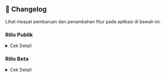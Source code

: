 ## 📜 **Changelog**

Lihat riwayat pembaruan dan penambahan fitur pada aplikasi di bawah ini.

### Rilis Publik
<details>
  
  <summary>Cek Detail</summary>
<br/>
<details>
  <summary><strong>Versi 2.7.0 (Terbaru)</strong></summary>
  <ul>
    <li>Ekstensi offline-first ke semua tabel jadwal & Partangiangan.</li>
    <li>Konsistensi jadwal & cache offline untuk tabel.</li>
    <li>Jadwal Mingguan & Sermon Parhalado: Dukungan cache instan dan update latar belakang</li>
    <li>Info Banner Partangiangan render cache sinkron lebih awal</li>
    <li>Jadwal Ibadah & Jadwal PA/PHD: Caching offline (ambil instan dari Manajemen lalu update di latar belakang)</li>
    <li>fallback offline pakai cache</li>
    <li>Konversi widget jadwal untuk manajemen cache & pembaharuan instan</li>
    <li>Halaman Home & Jadwal: Pemanggilan diperbarui</li>
    <li>Perubahan konstruktor Jadwal Ibadah bersifat breaking minor</li>
    <li>Masa kedaluwarsa cache jadwal: 7 hari</li>
  </ul>
</details>

<details>
  <summary>Versi 2.5.1</summary>
  <ul>
    <li>Perbaikan lag pada saat kali pertama install aplikasi</li>
    <li>Perbaikan postingan blog yang menampilkan simbol-simbol</li>
    <li>blokir kode iklan web pada tampilan postingan android</li>
    <li>perbaikan fitur stiker teks berjalan</li>
    <li>perubahan indikator offline</li>
    <li>Perubahan struktur penampil stiker teks berjalan</li>
  </ul>
</details>

<details>
  <summary>Versi 2.4.17</summary>
  <ul>
    <li>Perbaikan pengolahan cache yang menyebabkan aplikasi terhenti tiba-tiba</li>
    <li>Peningkatan peforma</li>
    <li>Penyegaran banner informasi</li>
    <li>Penambahan banner untuk keterangan halaman</li>
    <li>Penambahan Stiker informasi teks berjalan dibawah header</li>
    <li>Optimasi pengolahan cache</li>
    <li>Perbaikan beberapa bug</li>
    <li>Pengolahan Stiker dan Banner informasi untuk Admin</li>
    <li>Monitor crash pada user</li>
    <li>Optimasi pengolahan tim untuk jenis devisi</li>
    <li>Optimasi pengolahan pembaca PDF bawaan dan webview</li>
  </ul>
</details>
<details>
  <summary>Versi 2.4.11</summary>
  <ul>
    <li>Peningkatan keamanan dan logging</li>
    <li>Optimasi kinerja aplikasi</li>
    <li>Penambahan fitur layar tetap menyala saat membaca warta di pengaturan</li>
    <li>Penambahan penampil PDF webview di pengaturan aplikasi</li>
    <li>Penyederhanaan tampilan</li>
    <li>Penjadwalan notifikasi (untuk Admin)</li>
    <li>Optimasi pengelolaan tim dan kategori tim</li>
    <li>Peningkatan stabilitas</li>
    <li>Perubahan UI halaman warta-acara</li>
    <li>Perbaikan widget team yang tiba-tiba berpindah acak</li>
    <li>Cache hanya pada alur internal untuk keamanan</li>
  </ul>
</details>
<details>
  <summary>versi 2.4.10</summary>
  <ul>
    <li>Tambah guard ekstra agar tidak ada akses ke controller sebelum siap saat frame awal</li>
    <li>Optimasi pembaca pdf lokal</li>
    <li>Penambahan fitur membuka pdf secara eksternal</li>
    <li>Redesain halaman warta acara</li>
    <li>Otomasi ikon warta acara sesuai jenis file</li>
    <li>Validasi url pdf untuk webview</li>
    <li>Memisahkan cache domain ke box khusus</li>
    <li>Menambah migrasi ringan</li>
    <li>Perbaikan beberapa bug</li>
  </ul>
</details>
<details>
  <summary>versi 2.4.1 - 2.4.9</summary>
  <ul>
    <li>Redesign UI Pengaturan</li>
    <li>Otomasi Penghapus cache lebih dari 2 minggu</li>
    <li>Perbaikan beberapa bug dan crash</li>
    <li>Konfigurasi Ulang Team agar konsisten</li>
    <li>Hindari rebuild team jika sudah di kunci oleh Admin</li>
    <li>Perbaikan kategori team yang tiba-tiba hilang</li>
    <li>Penambahan opsi check box untuk tim (admin)</li>
    <li>Redesain pengaturan tim di admin dashboard</li>
    <li>Ganti pemanggilan API usang</li>
    <li>Penghapusan pencatatan log yang tidak diperlukan</li>
    <li>Konsistensi cache untuk semua halaman</li>
    <li>Optimasi pengkompres data untuk sinkronisasi latar belakang</li>
    <li>Redesign indikator offline</li>
    <li>Otomatisasi pengiriman informassi crash pada user</li>
    <li>Perbaikan strukrur penyimpanan tim</li>
  </ul>
</details>
<details>
  <summary>versi 2.2.2 - versi 2.4.0</summary>
  <ul>
    <li>Integrasi dropbox dan google drive untuk penyimpanan online</li>
    <li>Perubahan metode pengambilan postingan</li>
    <li>Fitur edit post khusus mobile</li>
    <li>Fitur pendeteksi perubahan postingan</li>
    <li>Redesign Sidebar Global dan Admin dashboard</li>
    <li>Pemecahan beberapa file menjadi bagian-bagian kecil</li>
    <li>Penguraian kinerja berat menjadi beberapa tahap</li>
    <li>Mengurangi definisi animasi untuk mengurangi beban GPU/CPU</li>
    <li>optimasi cache, pembersihan PDF, Remote Config fetch, dan priming data awal</li>
  </ul>
</details>
<details>
  <summary>versi 2.2.1</summary>
  <ul>
    <li>Integrasi crashlytic untuk non-fatal crash</li>
    <li></li>
    <li></li>
    <li></li>
    <li></li>
    <li></li>
    <li></li>
    <li></li>
    <li></li>
  </ul>
</details>
<details>
  <summary>versi 2.2.0</summary>
  <ul>
    <li>Perubahan struktur metode implementasi Admin</li>
    <li>Sleksi User (untuk Admin)</li>
    <li>Penambahan role contributor untuk admin</li>
    <li>Redesign Profil Admin</li>
    <li>Peningkatan keamanan admin</li>
    <li>integrasi keamanan google admin</li>
  </ul>
</details>
<details>
  <summary>Versi 2.1.0 - 19 Agustus 2025</summary>
  <ul>
    <li>Perubahan arsitektur pengiriman notifikasi</li>
    <li>Penjadwalan notifikasi</li>
    <li>Optimasi dan konsistensi cache setiap halaman</li>
    <li>Menambahkan kompibilitas edge-to-edge</li>
    <li>mengganti depedensi usang</li>
    <li>perbaikan bug</li>
    <li>Perubahan struktur header</li>
    <li>Menghapus entri cache korup saat gagal dekompresi</li>
    <li>Redesign layar login</li>
    <li>Perbaikan izin FCM</li>
    <li>Integrasi dengan Github action</li>
  </ul>
</details>
<details>
<summary>Versi 1.0.58 - 17 Agustus 2025</summary>
<ul>
<li>Perbaikan force close pada versi 1.0.57</li>
<li>Perbaikan fitur pencarian pada halaman blog</li>
<li>Optimasi Edge-to-edge</li>
<li>Penghapusan metode usang</li>
<li>Perbaikan bug</li>
</ul>
</details>
<details>
<summary>Versi 1.0.57 - 15 Agustus 2025</summary>
<ul>
<li>Perbaikan tombol "kembali ke atas"</li>
<li>Perubahan halaman Tentang aplikasi</li>
<li>Desain ulang header Aplikasi</li>
<li>Perbaikan beberapa bug</li>
<li>Pengoptimalan kode aplikasi</li>
<li>Penanganan Admin dashboard</li>
<li>Penambahan fitur ubah password untuk Admin</li>
<li>Penambahan fitur sinkronisasi Google untuk Admin</li>
</ul>
</details>
<details>
<summary>Versi 1.0.56 - 07 Agustus 2025</summary>
<ul>
<li>Perbaikan bug dan peningkatan performa</li>
<li>Penambahan metode scrap PDF dari web dan GDrive</li>
<li>Perubahan UI Blog</li>
<li>Penambahan Fitur Postingan Unggulan</li>
<li>Optimasi pembuka PDF</li>
<li>Optimasi metode unduh PDF</li>
<li>Perbaikan Cache Info Partangiangan</li>
<li>Perbaikan beberapa bug</li>
</ul>
</details>

<details>
<summary>Versi 1.0.55 - 02 Agustus 2025</summary>
<ul>
<li>Perbaikan bug dan peningkatan performa</li>
<li>Penambahan kemampuan memuat gambar pada notifikasi</li>
<li>Pengoptimalan metode cache</li>
<li>Penambahan Jadwal Partangiangan Weyk</li>
<li>Penghapusan sisi samping Penampil PDF</li>
<li>Pengoptimalan Pembacaan PDF</li>
<li>Meringankan halaman utama aplikasi</li>
<li>Penambahan keamanan AppCheck</li>
<li>Perbaikan Bug</li>
<li>Perbaikan tombol aksi notifikasi</li>
<li>Pembaharuan bahasa pendukung</li>
</ul>
</details>

<details>
<summary>Versi 1.0.50 - 20 Juni 2025</summary>
<ul>
<li>Perbaikan bug dan peningkatan performa</li>
<li>Perbaikan edge-to-edge</li>
<li>Integrasi Play Integrity</li>
<li>dan banyak lagi</li>
</ul>
</details>

<details>
<summary>Versi 1.0.43 - 28 April 2025</summary>
<ul>
<li>Fetch Warta Acara dengan Metode Baru mengikuti struktur web</li>
<li>Penambahan Sistem notifikasi dengan fitur Tombol</li>
<li>Perbaikan direct sistem notifikasi</li>
<li>Perbagian Bug</li>
<li>Penyimpanan Dokumen tersendiri</li>
<li>Pengoptimalan Pembuka Pdf</li>
</ul>
</details>

<details>
<summary>Versi 1.0.37 - 1.0.38</summary>
<ul>
<li>Perbaikan Fug</li>
<li>Perbaikan cache lokal</li>
<li>Perbaikan snkronasi Jadwal</li>
<li>Penambahan metode refresh di halaman warta</li>
<li>Fitur Pengurutan kategori team</li>
<li>Perbaikan logika halaman info huria</li>
<li>Fitur Perbaikan sinkronasi Jadwal dan Team dengan firebase</li>
</ul>
</details>

<details>
<summary>Versi 1.0.36 - 1.0.37</summary>
<ul>
<li>Perbaikan Bug</li>
<li>Memperbaiki fitur cache</li>
<li>Menutup akses pendaftaran user</li>
<li>Sinkronasi data team dengan firebase</li>
</ul>
</details>

<details>
<summary>Versi 1.0.35 - 1.0.36</summary>
<ul>
<li>Perbaikan bug</li>
<li>Migrasi penyimpanan dari hive ke hive_ce</li>
<li>Perbaikan Halaman Dokumen</li>
<li>Integrasi Dokumen di Halaman Dokumen Dengan ImageKit</li>
<li>Menetapkan sidebar hanya untuk warta-acara</li>
<li>Memperbaiki gambar terbalik pada sidebar</li>
</ul>
</details>

<details>
<summary>Versi 1.0.34 - 1.0.35</summary>
<ul>
<li>Perbaikan bug</li>
<li>Integrasi ImageKit sebagai media utama penyimpanan file</li>
<li>Perbaikan fitur Analystik</li>
<li>Perbaikan integrasi firebase</li>
</ul>
</details>

<details>
<summary>Versi 1.0.30 - 1.0.34</summary>
<ul>
<li>Meningkatkan stabilitas</li>
<li>Mengubah metode fetch dokumen dan warta hanya oleh admin</li>
<li>Pembaharuan otomatis dokumen</li>
<li>Perbaikan bug</li>
<li>Penambahan fitur agara dapat di akses dalam mode offline</li>
<li>Sinkronasi otomatis jika koneksi terdeteksi</li>
<li>Menambah perijinan perangkat agar dapat mengunduh warta atau dokumen.</li>
<li>Perbaikan halaman blog untuk mengambil dari web.</li>
<li>Merapikan detail isi post pada blog.</li>
<li>Menambahkan Imagekit sebagai penyimpanan online.</li>
<li>Penambahan database warta untuk menangkap dari web</li>
<li>Memperbaiki metode dokumen</li>
<li>Filter postingan yang di tangkap dari web pada data dokumen.</li>
</ul>
</details>

<details>
<summary>Versi 1.0.30 - 1.0.35</summary>
<ul>
<li>Perbaikan Bug</li>
<li>Integrasi ImageKit sebagai Media Library</li>
<li>Perbaikan fitur Analistik</li>
</ul>
</details>

<details>
<summary>Versi 1.0.25 - 1.0.30</summary>
<ul>
<li>Penambahan fitur popup pada foto info huria, fungsionaris, dan tim digital</li>
<li>Penambahan menu Dokumen pada Sidebar</li>
<li>Menghapus metode Signup</li>
<li>Menambah fitur penambahan user hanya oleh Admin</li>
<li>Perbaikan splash screen terpotong pada Android 14</li>
<li>Perbaikan bug</li>
</ul>
</details>

<details>
<summary>Versi 1.0.1 - 1.0.25</summary>
<ul>
<li>Perbaikan bug</li>
<li>Pengelompokan halaman warta-acara berdasarkan kegiatan acara</li>
<li>Metode fetch warta agar dapat mendeteksi postingan terbaru di website.</li>
</ul>
</details>

<details>
<summary>Versi 1.0.1</summary>
<ul>
<li>Penambahan fitur analistik.</li>
<li>Perbaikan beberapa bug.</li>
<li>Optimisasi halaman warta acara setiap kali dibuka</li>
<li>penambahan tabel “hari” dalam jadwal kegiatan.</li>
<li>peningkatan keamanan.</li>
<li>penambahan sosial media facebook, youtube, dan instagram di halaman kontak</li>
</ul>
</details>

<details>
<summary>Versi 1.0.0</summary>
<ul>
<li>Perbaikan beberapa bug.</li>
<li>penambahan pop up jika versi baru tersedia.</li>
<li>melenngkapi data sintua dan halaman fungsionaris</li>
<li>perbaikan info team agar dapat memunculkan pop up foto.</li>
</ul>
</details>

<details>
<summary>Versi 1.0.0</summary>
<ul>
<li>Penambahan Halaman: Info Huria, Warta Jemaat, Jadwal Kegiatan, Blog, Info Aplikasi, Kebijakan Privasi, Fungsionaris, Tim Digital.</li>
<li>Pemuatan Warta Jemaat menggunakan web_view ke situs https://www.hkbpperawang.org.</li>
<li>Penanganan Notifikasi agar dapat dikirim dan diterima secara real time.</li>
<li>Penambahan fungsi jadwal kegiatan agar dapat di ubah tanpa pembaharuan</li>
<li>Penambahan fungsi jadwal ibadah</li>
<li>penambahan fitur user</li>
<li>penambahan fitur statistik huria untuk memunculkan di halaman info huria.</li>
</ul>
</details>
</details>

### Rilis Beta
<details>
  <summary>Cek Detail</summary>
  <br/>
  
  <details>
    <summary>Versi 2.9.1 <strong>(Terbaru)</strong></summary>
    <ul>
      <li>Pembersihan cache memastikan file lokal diregenerasi saat versi server</li>
      <li>Prefetch otomatis Partangiangan dijalankan di latar belakang</li>
      <li>Cloud Function baru untuk mengirim FCM secara aman melalui backend dengan validasi peran admin</li>
      <li>Pemuatan cache Partangiangan segera saat startup sehingga kartu langsung menampilkan data lokal</li>
      <li>Inisialisasi Partangiangan kini memakai satu jalur fallback yang mengutamakan berkas lokal</li>
      <li>Pemuatan snapshot fungsionaris dari cache Hive/DataCache segera setelah provider aktif</li>
      <li>Tombol "Info Partangiangan Weyk" kini selalu aktif tanpa pesan unduhan</li>
      <li>Tampilan penuh Partangiangan menampilkan banner "Harap Hubungkan ke Internet untuk mengambil Info Partangiangan" dan menonaktifkan tombol unduh ketika perangkat sedang offline.</li>
      <li>Tombol **Clear Cache** di dasbor menaikkan versi cache di Firestore sehingga semua perangkat memaksa sinkron ulang dan mengosongkan salinan lama.</li>
      <li>FCM dan utilitas terkait kini memakai Firebase Cloud Functions sehingga tidak lagi membaca kredensial service account dari bundle aplikasi</li>
      <li>Penyederhanaan penggunaan Firebase API</li>
      <li>Peningkatan keamanan file-file yang dapat diakses publik</li>
      <li>Jadwal Ibadah, Daftar Dokumen, dan Kategori Post kini menyimpan cache dengan metode yang sama</li>
      <li>Rutinitas warmup pasca-frame kini melibatkan `TeamProvider` untuk memicu revalidasi diam-diam ketika perangkat online</li>
      <li>Penambahan kemampuan akses warta dalam mode offline menggunakan pembaca PDF lokal</li>
      <li>Seluruh dialog dan snackbar lintas modul sudah menyimpan navigator/messenger sebelum operasi async</li>
      <li>Penanda lingkungan (`Banner`) dibungkus dengan `Directionality` sehingga overlay label tidak lagi memicu runtime error</li>
      <li>Tombol "Info Partangiangan Weyk" di beranda langsung membuka cache yang tersedia sehingga shimmer hanya muncul ketika aplikasi benar-benar mengambil data terbaru</li>
      <li>Halaman Warta kembali menampilkan daftar arsip ketika perangkat luring karena provider kini selalu mundur ke cache lokal sebelum menghubungi Firestore</li>
      <li>Konfigurasi lint Functions</li>
      <li>Pengubahan Metode CACHE-FIRST untuk semua widget yanng mengambil data dari Firebase.</li>
    </ul>
  </details>

  <details>
    <summary>Versi 2.9.0</summary>
    <ul>
      <li>Skeleton shimmer global untuk halaman di tab utama</li>
      <li>Penyesuaian template shimmer untuk grid, list, , detail</li>
      <li>Resolusi jalur lokal Partangiangan kini mengenali path Windows dan URI</li>
      <li>Kartu "Info Partangiangan Weyk" selalu aktif menampilkan cache awal</li>
      <li>Fallback shimmer kartu Partangiangan kini ditampilkan maksimal selama validasi ulang jaringan</li>
    </ul>
  </details>

  <details>
    <summary>Versi 2.8.6</summary>
    <ul>
      <li>Perbaikan loop saat data offline</li>
      <li>Normalisasi pengambilan URL partangiangan</li>
      <li>Widget smoke test diperbarui agar mengikuti alur bootstrap</li>
      <li>Penambahan fallback agar perangkat tidak berhenti di splash screen</li>
      <li>Halaman Blog dan Warta Acara memaksa pengecekan koneksi pasca-frame</li>
      <li>Pembersihan indikator koneksi di main_page dan dipindahkan ke header</li>
      <li>Koreksi deteksi konektivitas ganda</li>
      <li>Banner offline kini menunggu setidaknya 3 detik setelah masa grace berakhir</li>
      <li>Kartu jadwal Partangiangan di beranda kini tetap aktif menggunakan versi cache</li>
      <li>Inisialisasi kartu Partangiangan memprioritaskan cache sinkron dan menampilkan indikator loading sampai data siap</li>
      <li>Penyesuaian banner indikator offline</li>
    </ul>
  </details>

  <details>
    <summary>Versi 2.8.5</summary>
    <ul>
      <li>Update versi dart, kotlin, AGP</li>
      <li>Perbaikan aplikasi berhenti di flash screen</li>
      <li>Perbaikan kotlin</li>
      <li>Migrasi lanjutan build.gradle.kts</li>
      <li>Integrasi arsip native-debug untuk keperluan playconsole</li>
    </ul>
  </details>

  <details>
    <summary>Versi 2.8.4</summary>
    <ul>
      <li>Update framework flutter 3.35.4</li>
      <li>Migrasi sinkron data admin dan editor</li>
      <li>Penggantian metode usang</li>
      <li>Integrasi verifikasi 2 langkah untuk admin dan editor</li>
    </ul>
  </details>

  <details>
    <summary>Versi 2.7.1</summary>
    <ul>
      <li>Perbaikan kestabilan unduhan & guard UI</li>
      <li>Crash fatal Null check</li>
      <li>Perbaikan integrasi crashlytics</li>
      <li>Perbaikan metode pengambilan koneksi</li>
      <li>Perbaikan cache file pdf</li>
    </ul>
  </details>
  
  <details>
  <summary>Versi 2.6.5</summary>
  <ul>
    <li>Optimisasi startup offline-first & pengurangan jank.</li>
    <li>Revalidasi ringan jadwal hanya bila koneksi tersedia & data masih dari cache.</li>
    <li>Revalidasi bertahap WartaAcara</li>
    <li>Hapus logging build berulang</li>
    <li> Warmup post-frame kini menerima context untuk akses provider aman dan menambahkan jadwal revalidation</li>
    <li>Revalidasi multi-provider bertingkat + guard scheduler</li>
  </ul>
</details>

<details>
  <summary>Versi 2.6.4</summary>
  <ul>
    <li>Sinkronisasi Custom Notes ke HomeScreen.</li>
    <li>Tambah render Custom Notes kategori 01 dan 02</li>
    <li>Menjamin konsistensi informasi penting</li>
  </ul>
</details>

<details>
  <summary>Versi 2.6.3</summary>
  <ul>
    <li>Fokus stabilitas & pembersihan akhir PDF viewer + perbaikan lintas modul.</li>
    <li>Perbaikan crash notifikasi firebase</li>
    <li>Perbaikan Build gagal ekstensi Matrix4</li>
    <li>Penyederhanaan controller & callback</li>
    <li>Rewrite terstruktur + scroll aman</li>
    <li></li>
    <li></li>
    <li></li>
  </ul>
</details>

<details>
  <summary>Versi 2.6.2</summary>
  <ul>
    <li>Refactor & finalisasi arsitektur PDF + telemetry tambahan.</li>
    <li>Prefetch hingga 8 PDF Warta</li>
    <li>Penggunaan telemetry untuk pemantau kegagalan inisialisasi aplikasi</li>
    <li>Perbaikan build berlebih saat aplikasi dijalankan</li>
  </ul>
</details>

<details>
  <summary>Versi 2.6.1</summary>
  <ul>
    <li>Ekstensi caching & observability</li>
    <li>Penerapan SWR secara menyeluruh dalam pengolahan cache</li>
    <li>Analisis kinerja aplikasi dalam Dashboard Admin</li>
    <li>Fallback menggunakan pembaca lokal jika pembaca webview gagal dimuat</li>
  </ul>
</details>

<details>
  <summary>Versi 2.6.0</summary>
  <ul>
    <li>Fondasi fitur infra kinerja & offline.</li>
    <li>antrian operasi dokumen/kategori + flush otomatis saat online</li>
    <li>Penambahan fitur Prefetch untuk warta acara</li>
    <li>Grace startup</li>
    <li>Penerapan SWR untuk pengeola cache</li>
    <li>Penundaan informasi offline untuk kasus false offline</li>
    <li>Perbaiki banner indikasi offline menyebabkan flicker</li>
    <li>UX offline diawal pembukaan aplikasi</li>
  </ul>
</details>

<details>
  <summary>Versi 2.5.2</summary>
  <ul>
    <li>Perbaikan beberapa halaman tertutup sistem navigasi perangkat</li>
    <li>Mengatur jarak bawah halaman secara global</li>
    <li>Pembersihan jarak bawah pada halaman-halaman lokal</li>
  </ul>
</details>

</details>
